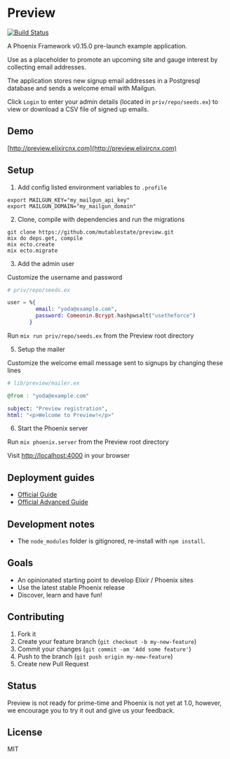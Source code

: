 # Preview
[![Build
Status](https://travis-ci.org/mutablestate/preview.svg?branch=master "Build
Status")](http://travis-ci.org/mutablestate/preview)

A Phoenix Framework v0.15.0 pre-launch example application.

Use as a placeholder to promote an upcoming site and gauge interest by collecting email addresses.

The application stores new signup email addresses in a Postgresql database and sends a welcome email with Mailgun.

Click `Login` to enter your admin details (located in `priv/repo/seeds.ex`) to view or download a CSV file of signed up emails.

## Demo

[http://preview.elixircnx.com](http://preview.elixircnx.com)

## Setup

1. Add config listed environment variables to `.profile`

  ```
  export MAILGUN_KEY="my_mailgun_api_key"
  export MAILGUN_DOMAIN="my_mailgun_domain"
  ```

2. Clone, compile with dependencies and run the migrations

  ```
  git clone https://github.com/mutablestate/preview.git
  mix do deps.get, compile
  mix ecto.create
  mix ecto.migrate
  ```

3. Add the admin user

  Customize the username and password

  ```elixir
  # priv/repo/seeds.ex

  user = %{
           email: "yoda@example.com",
           password: Comeonin.Bcrypt.hashpwsalt("usetheforce")
         }
  ```

  Run `mix run priv/repo/seeds.ex` from the Preview root directory

5. Setup the mailer

  Customize the welcome email message sent to signups by changing these lines

  ```elixir    
  # lib/preview/mailer.ex

  @from : "yoda@example.com"

  subject: "Preview registration",
  html: "<p>Welcome to Preview!</p>"
  ```

6. Start the Phoenix server

  Run `mix phoenix.server` from the Preview root directory

  Visit [http://localhost:4000](http://localhost:4000) in your browser

## Deployment guides

- [Official Guide](http://www.phoenixframework.org/v0.15.0/docs/deployment)
- [Official Advanced Guide](http://www.phoenixframework.org/v0.15.0/docs/advanced-deployment)

## Development notes

- The `node_modules` folder is gitignored, re-install with `npm install`.

## Goals

- An opinionated starting point to develop Elixir / Phoenix sites
- Use the latest stable Phoenix release
- Discover, learn and have fun!

## Contributing

1. Fork it
2. Create your feature branch (`git checkout -b my-new-feature`)
3. Commit your changes (`git commit -am 'Add some feature'`)
4. Push to the branch (`git push origin my-new-feature`)
5. Create new Pull Request

## Status

Preview is not ready for prime-time and Phoenix is not yet at 1.0, however, we encourage you to try it out and give us your feedback.

## License
MIT
